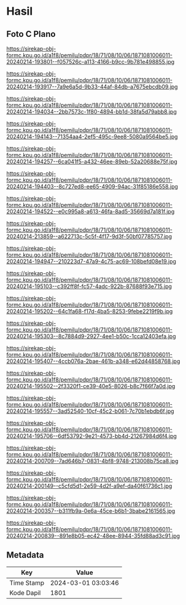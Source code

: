 # Hasil

## Foto C Plano

https://sirekap-obj-formc.kpu.go.id/a1f8/pemilu/pdpr/18/71/08/10/06/1871081006011-20240214-193801--f057526c-a113-4166-b9cc-9b781e498855.jpg

https://sirekap-obj-formc.kpu.go.id/a1f8/pemilu/pdpr/18/71/08/10/06/1871081006011-20240214-193917--7a9e6a5d-9b33-44af-84db-a7675ebcdb09.jpg

https://sirekap-obj-formc.kpu.go.id/a1f8/pemilu/pdpr/18/71/08/10/06/1871081006011-20240214-194034--2bb7573c-1f80-4894-bb1d-38fa5d79abb8.jpg

https://sirekap-obj-formc.kpu.go.id/a1f8/pemilu/pdpr/18/71/08/10/06/1871081006011-20240214-194143--71354aa4-2ef5-495c-9ee8-5080a9564be5.jpg

https://sirekap-obj-formc.kpu.go.id/a1f8/pemilu/pdpr/18/71/08/10/06/1871081006011-20240214-194257--6ca041f5-a432-46ee-89eb-52a20688e75f.jpg

https://sirekap-obj-formc.kpu.go.id/a1f8/pemilu/pdpr/18/71/08/10/06/1871081006011-20240214-194403--8c727ed8-ee65-4909-94ac-31f85186e558.jpg

https://sirekap-obj-formc.kpu.go.id/a1f8/pemilu/pdpr/18/71/08/10/06/1871081006011-20240214-194522--e0c995a8-a613-46fa-8ad5-35669d7a181f.jpg

https://sirekap-obj-formc.kpu.go.id/a1f8/pemilu/pdpr/18/71/08/10/06/1871081006011-20240214-213859--a622713c-5c5f-4f17-9d3f-50bf07785757.jpg

https://sirekap-obj-formc.kpu.go.id/a1f8/pemilu/pdpr/18/71/08/10/06/1871081006011-20240214-194947--210223d7-47a9-4c75-ac69-108befd08e19.jpg

https://sirekap-obj-formc.kpu.go.id/a1f8/pemilu/pdpr/18/71/08/10/06/1871081006011-20240214-195103--c392ff8f-fc57-4adc-922b-87688f93e715.jpg

https://sirekap-obj-formc.kpu.go.id/a1f8/pemilu/pdpr/18/71/08/10/06/1871081006011-20240214-195202--64c1fa68-f17d-4ba5-8253-9febe2219f9b.jpg

https://sirekap-obj-formc.kpu.go.id/a1f8/pemilu/pdpr/18/71/08/10/06/1871081006011-20240214-195303--8c7884d9-2927-4ee1-b50c-1cca12403efa.jpg

https://sirekap-obj-formc.kpu.go.id/a1f8/pemilu/pdpr/18/71/08/10/06/1871081006011-20240214-195407--4ccb076a-2bae-461b-a348-e62d44858768.jpg

https://sirekap-obj-formc.kpu.go.id/a1f8/pemilu/pdpr/18/71/08/10/06/1871081006011-20240214-195502--2f3320f1-ce39-40e5-8026-b8c7f66f7a0d.jpg

https://sirekap-obj-formc.kpu.go.id/a1f8/pemilu/pdpr/18/71/08/10/06/1871081006011-20240214-195557--3ad52540-10cf-45c2-b061-7c70b1ebdb6f.jpg

https://sirekap-obj-formc.kpu.go.id/a1f8/pemilu/pdpr/18/71/08/10/06/1871081006011-20240214-195706--6df53792-9e21-4573-bb4d-21267984d6f4.jpg

https://sirekap-obj-formc.kpu.go.id/a1f8/pemilu/pdpr/18/71/08/10/06/1871081006011-20240214-200709--7ad646b7-0831-4bf8-9748-213008b75ca8.jpg

https://sirekap-obj-formc.kpu.go.id/a1f8/pemilu/pdpr/18/71/08/10/06/1871081006011-20240214-200149--c5cfd5d1-2e59-4d2f-a9ef-da40f61736c1.jpg

https://sirekap-obj-formc.kpu.go.id/a1f8/pemilu/pdpr/18/71/08/10/06/1871081006011-20240214-200357--b311fb9a-0e6a-45ce-b6b1-3babe2161565.jpg

https://sirekap-obj-formc.kpu.go.id/a1f8/pemilu/pdpr/18/71/08/10/06/1871081006011-20240214-200839--891e8b05-ec42-48ee-8944-35fd88ad3c91.jpg


## Metadata

| Key        | Value               |
| ---------- | ------------------- |
| Time Stamp | 2024-03-01 03:03:46 |
| Kode Dapil | 1801                |



